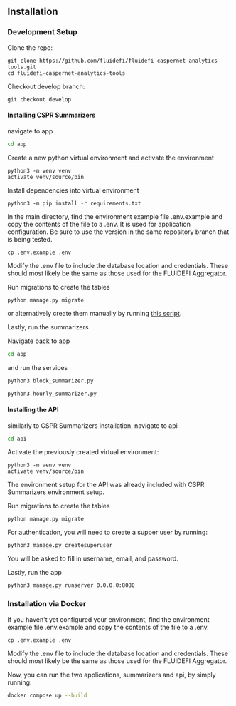 ## Installation

### Development Setup

Clone the repo:

```
git clone https://github.com/fluidefi/fluidefi-caspernet-analytics-tools.git
cd fluidefi-caspernet-analytics-tools
```

Checkout develop branch:

```
git checkout develop
```

#### Installing CSPR Summarizers

navigate to app

```bash
cd app
```

Create a new python virtual environment and activate the environment

```
python3 -m venv venv
activate venv/source/bin
```

Install dependencies into virtual environment

```
python3 -m pip install -r requirements.txt
```

In the main directory, find the environment example file .env.example and copy the contents of the file to a .env. It is used for application configuration. Be sure to use the version in the same repository branch that is being tested.

```
cp .env.example .env
```

Modify the .env file to include the database location and credentials. These should most likely be the same as those used for the FLUIDEFI Aggregator.

Run migrations to create the tables

```
python manage.py migrate
```

or alternatively create them manually by running [this script](./docs/queries.sql).

Lastly, run the summarizers

Navigate back to app

```bash
cd app
```

and run the services

```bash
python3 block_summarizer.py
```

```bash
python3 hourly_summarizer.py
```

#### Installing the API

similarly to CSPR Summarizers installation, navigate to api

```bash
cd api
```

Activate the previously created virtual environment:

```
python3 -m venv venv
activate venv/source/bin
```

The environment setup for the API was already included with CSPR Summarizers environment setup.

Run migrations to create the tables

```
python manage.py migrate
```

For authentication, you will need to create a supper user by running:

```
python3 manage.py createsuperuser
```

You will be asked to fill in username, email, and password.

Lastly, run the app

```bash
python3 manage.py runserver 0.0.0.0:8080
```

### Installation via Docker

If you haven't yet configured your environment, find the environment example file .env.example and copy the contents of the file to a .env.

```
cp .env.example .env
```

Modify the .env file to include the database location and credentials. These should most likely be the same as those used for the FLUIDEFI Aggregator.

Now, you can run the two applications, summarizers and api, by simply running:

```bash
docker compose up --build
```
